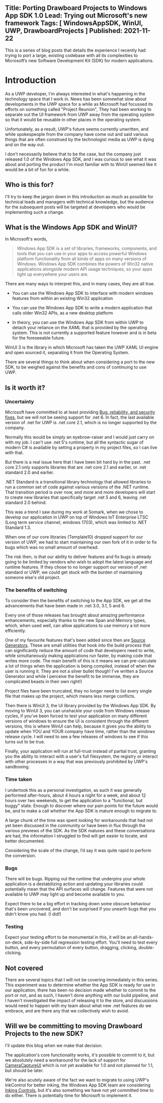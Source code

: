## Title: Porting Drawboard Projects to Windows App SDK 1.0 Lead: Trying out Microsoft's new framework Tags: [ WindowsAppSDK, WinUI, UWP, DrawboardProjects ] Published: 2021-11-22

This is a series of blog posts that details the experience I recently had trying
to port a large, existing codebase with all its complexities to Microsoft’s new
Software Development Kit (SDK) for modern applications.

# Introduction

As a UWP developer, I'm always interested in what's happening in the technology
space that I work in. News has been somewhat slow about developments in the UWP
space for a while as Microsoft had focussed its efforts on something called
"Project Reunion", They had been working to separate out the UI framework from
UWP away from the operating system so that it would be reusable in other places
in the operating system.

Unfortunately, as a result, UWP's future seems currently unwritten, and while
spokespeople from the company have come out and said various things that are
often construed by the technologist media as UWP is dying and on the way out.

I don't necessarily believe that to be the case, but the company just released
1.0 of the Windows App SDK, and I was curious to see what it was about and
porting the product I'm most familiar with to WinUI seemed like it would be a
bit of fun for a while.

## Who is this for?

I'll try to keep the jargon down in this introduction as much as possible for
technical leads and managers with technical knowledge, but the audience for the
subsequent posts will be targeted at developers who would be implementing such a
change.

## What is the Windows App SDK and WinUI?

In Microsoft's words,

>   Windows App SDK is a set of libraries, frameworks, components, and tools
>   that you can use in your apps to access powerful Windows platform
>   functionality from all kinds of apps on many versions of Windows. Windows
>   App SDK combines the powers of Win32 native applications alongside modern
>   API usage techniques, so your apps light up everywhere your users are.

There are many ways to interpret this, and in many cases, they are all true.

-   You can use the Windows App SDK to interface with modern windows features
    from within an existing Win32 application

-   You can use the Windows App SDK to write a modern application that calls
    older Win32 APIs, as a new desktop platform

-   In theory, you can use the Windows App SDK from within UWP to detach your
    reliance on the XAML that is provided by the operating system. This is not
    currently a supported feature however and is in beta for the foreseeable
    future.

WinUI 3 is the library in which Microsoft has taken the UWP XAML UI engine and
open sourced it, separating it from the Operating System.

There are several things to think about when considering a port to the new SDK,
to be weighed against the benefits and cons of continuing to use UWP.

## Is it worth it?

### Uncertainty

Microsoft have committed to at least providing [Bug, reliability, and security
fixes](https://github.com/microsoft/WindowsAppSDK/discussions/1615), but we will
not be seeing support for .net 6. In fact, the last available version of .net
for UWP is .net core 2.1, which is no longer supported by the company.

Normally this would be simply an eyebrow-raiser and I would just carry on with
my job. I can't use .net 5's runtime, but all the syntactic sugar of modern C\#
is available by setting a property in my project files, so I can live with that.

But there is a real issue here that I have been bit hard by in the past. .net
core 2.1 only supports libraries that are .net core 2.1 and earlier, or .net
standard 2.0 and earlier.

.NET Standard is a transitional library technology that allowed libraries to run
a common set of code against various versions of the .NET runtime. That
transition period is over now, and more and more developers will start to create
new libraries that specifically target .net 5 and 6, leaving .net standard 2.0
behind.

This was a trend I saw during my work at Somark, when we chose to develop our
application in UWP on top of Windows IoT Enterprise LTSC (Long term service
channel, windows 1703), which was limited to .NET Standard 1.3.

When one of our core libraries (Template10) dropped support for our version of
UWP, we had to start maintaining our own fork of it in order to fix bugs which
was no small amount of overhead.

The risk then, is that our ability to deliver features and fix bugs is already
going to be limited by vendors who wish to adopt the latest language and runtime
features. If they chose to no longer support our version of .net standard or
UWP, we could get stuck with the burden of maintaining someone else's old
project.

### The benefits of switching

To consider then the benefits of switching to the App SDK, we get all the
advancements that have been made in .net 3.0, 3.1, 5 and 6.

Every one of those releases has brought about amazing performance enhancements,
especially thanks to the new Span and Memory types, which, when used well, can
allow applications to use memory a lot more efficiently.

One of my favourite features that's been added since then are [Source
Generators](https://docs.microsoft.com/en-us/dotnet/csharp/roslyn-sdk/source-generators-overview).
These are small utilities that hook into the build process that can
significantly reduce the amount of code that developers need to write, while
simultaneously making applications run faster, by making code that writes more
code. The main benefit of this is it means we can pre-calculate a lot of things
when the application is being compiled, instead of when the user is running it.
They are not a silver bullet though! I've written a Source Generator and while I
perceive the benefit to be immense, they are complicated beasts in their own
right!)

Project files have been truncated, they no longer need to list every single file
that makes up the project, which means less merge conflicts.

Then there is WinUI 3, the UI library provided by the Windows App SDK. By moving
to WinUI 3, you can unshackle your code from Windows release cycles, if you've
been forced to test your application on many different versions of windows to
ensure the UI is consistent through the different versions, this is where WinUI
can help, because it gives you the ability to update when YOU and YOUR company
have time, rather than the windows release cycle. I will need to see a few
releases of windows to see if this turns out to be true.

Finally, your application will run at full-trust instead of partial trust,
granting you the ability to interact with a user's full filesystem, the registry
or interact with other processes in a way that was previously prohibited by
UWP's sandboxing.

### Time taken

I undertook this as a personal investigation, as such it was generally performed
after-hours, about 4 hours a night for a week, and about 12 hours over two
weekends, to get the application to a "functional, but buggy" state. Enough to
discover where our pain points for the future would be, and to make a call
whether the App SDK is mature enough to migrate to.

A large chunk of the time was spent looking for workarounds that had not yet
been discussed in the community or have been in flux through the various
previews of the SDK. As the SDK matures and these conversations are had, the
information I struggled to find will get easier to locate, and better
documented.

Considering the scale of the change, I’d say it was quite rapid to perform the
conversion.

### Bugs

There will be bugs. Ripping out the runtime that underpins your whole
application is a destabilizing action and updating your libraries could
potentially mean that the API surfaces will change. Features that were not
available to UWP may light up and become available to you.

Expect there to be a big effort in tracking down some obscure behaviour that's
been uncovered, and don't be surprised if you unearth bugs that you didn't know
you had. (I did!)

### Testing

Expect your testing effort to be monumental in this, it will be an
all-hands-on-deck, side-by-side full regression testing effort. You'll need to
test every button, and every permutation of every button, dragging, clicking,
double-clicking.

## Not covered

There are several topics that I will not be covering immediately in this series.
This experiment was to determine whether the App SDK is ready for use in our
application, there has been no decision made whether to commit to the port or
not, and as such, I haven't done anything with our build pipeline, and I haven't
investigated the impact of releasing it to the store, and discussions would need
to happen with my team about what new .net features do we embrace, and are there
any that we collectively wish to avoid.

## Will we be committing to moving Drawboard Projects to the new SDK?

I'll update this blog when we make that decision.

The application's core functionality works, it's possible to commit to it, but
we absolutely need a workaround for the lack of support for
[CameraCaptureUI](https://portal.productboard.com/winappsdk/1-windows-app-sdk/c/49-support-cameracaptureui?utm_medium=social&utm_source=portal_share)
which is not yet available for 1.0 and not planned for 1.1, but should be later.

We're also acutely aware of the fact we want to migrate to using UWP's
InkControl for better inking, the Windows App SDK team are considering [Inking
Controls](https://portal.productboard.com/winappsdk/1-windows-app-sdk/c/31-inking-controls?utm_medium=social&utm_source=portal_share),
but it's also something we have not yet committed time to do either. There is
potentially time for Microsoft to implement it.

